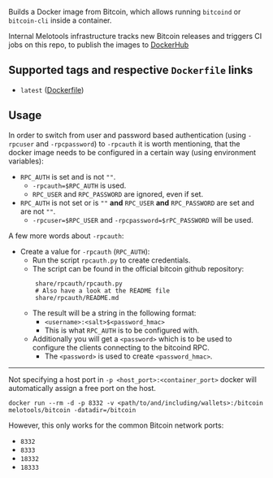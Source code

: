 Builds a Docker image from Bitcoin, which allows running `bitcoind` or `bitcoin-cli` inside a container.

Internal Melotools infrastructure tracks new Bitcoin releases and triggers CI jobs on this repo, to publish the images to [DockerHub](https://hub.docker.com/repository/docker/melotools/bitcoin)

## Supported tags and respective `Dockerfile` links
* `latest` ([Dockerfile](https://github.com/melotools/bitcoin/blob/master/Dockerfile))

## Usage

In order to switch from user and password based authentication (using `-rpcuser` and `-rpcpassword`) to `-rpcauth` it is worth mentioning, that the docker image needs to be configured in a certain way (using environment variables):
* `RPC_AUTH` is set and is not `""`.
  - `-rpcauth=$RPC_AUTH` is used.
  - `RPC_USER` and `RPC_PASSWORD` are ignored, even if set.
* `RPC_AUTH` is not set or is `""` **and** `RPC_USER` **and** `RPC_PASSWORD` are set and are not `""`.
  - `-rpcuser=$RPC_USER` and `-rpcpassword=$rPC_PASSWORD` will be used.

A few more words about `-rpcauth`:
* Create a value for `-rpcauth` (`RPC_AUTH`):
  - Run the script `rpcauth.py` to create credentials.
  - The script can be found in the official bitcoin github repository:
  ```
      share/rpcauth/rpcauth.py
      # Also have a look at the README file
      share/rpcauth/README.md
  ```
  - The result will be a string in the following format:
    + `<username>:<salt>$<password_hmac>`
    + This is what `RPC_AUTH` is to be configured with.
  - Additionally you will get a `<password>` which is to be used to configure the clients connecting to the bitcoind RPC.
    + The `<password>` is used to create `<password_hmac>`.

---

Not specifying a host port in `-p <host_port>:<container_port>` docker will automatically assign a free port on the host.

```
docker run --rm -d -p 8332 -v <path/to/and/including/wallets>:/bitcoin melotools/bitcoin -datadir=/bitcoin
```

However, this only works for the common Bitcoin network ports:
* `8332`
* `8333`
* `18332`
* `18333`

